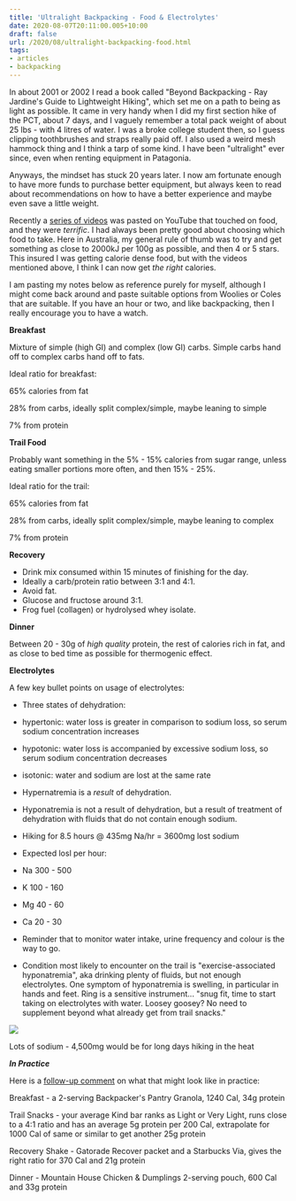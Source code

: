 ```yaml
---
title: 'Ultralight Backpacking - Food & Electrolytes'
date: 2020-08-07T20:11:00.005+10:00
draft: false
url: /2020/08/ultralight-backpacking-food.html
tags: 
- articles
- backpacking
---
```


In about 2001 or 2002 I read a book called "Beyond Backpacking - Ray Jardine's Guide to Lightweight Hiking", which set me on a path to being as light as possible. It came in very handy when I did my first section hike of the PCT, about 7 days, and I vaguely remember a total pack weight of about 25 lbs - with 4 litres of water. I was a broke college student then, so I guess clipping toothbrushes and straps really paid off. I also used a weird mesh hammock thing and I think a tarp of some kind. I have been "ultralight" ever since, even when renting equipment in Patagonia.

  

Anyways, the mindset has stuck 20 years later. I now am fortunate enough to have more funds to purchase better equipment, but always keen to read about recommendations on how to have a better experience and maybe even save a little weight.

  

Recently a [series of videos](https://www.youtube.com/channel/UCflIoVkAjQnyAwDKFmhRDDw) was pasted on YouTube that touched on food, and they were _terrific_. I had always been pretty good about choosing which food to take. Here in Australia, my general rule of thumb was to try and get something as close to 2000kJ per 100g as possible, and then 4 or 5 stars. This insured I was getting calorie dense food, but with the videos mentioned above, I think I can now get _the right_ calories.

  

I am pasting my notes below as reference purely for myself, although I might come back around and paste suitable options from Woolies or Coles that are suitable. If you have an hour or two, and like backpacking, then I really encourage you to have a watch.

  

**Breakfast**

  

Mixture of simple (high GI) and complex (low GI) carbs. Simple carbs hand off to complex carbs hand off to fats.

  

Ideal ratio for breakfast:

  

65% calories from fat

28% from carbs, ideally split complex/simple, maybe leaning to simple

7% from protein

  

**Trail Food**

  

Probably want something in the 5% - 15% calories from sugar range, unless eating smaller portions more often, and then 15% - 25%.

  

Ideal ratio for the trail:

  

65% calories from fat

28% from carbs, ideally split complex/simple, maybe leaning to complex

7% from protein

  

**Recovery**

  

*   Drink mix consumed within 15 minutes of finishing for the day.
*   Ideally a carb/protein ratio between 3:1 and 4:1. 
*   Avoid fat. 
*   Glucose and fructose around 3:1. 
*   Frog fuel (collagen) or hydrolysed whey isolate.

  

**Dinner**

  

Between 20 - 30g of _high quality_ protein, the rest of calories rich in fat, and as close to bed time as possible for thermogenic effect.

  

**Electrolytes**

A few key bullet points on usage of electrolytes:

  

*   Three states of dehydration:

*   hypertonic: water loss is greater in comparison to sodium loss, so serum sodium concentration increases
*   hypotonic: water loss is accompanied by excessive sodium loss, so serum sodium concentration decreases
*   isotonic: water and sodium are lost at the same rate

*   Hypernatremia is a _result_ of dehydration.
*   Hyponatremia is not a result of dehydration, but a result of treatment of dehydration with fluids that do not contain enough sodium.
*   Hiking for 8.5 hours @ 435mg Na/hr = 3600mg lost sodium
*   Expected losl per hour:

*   Na 300 - 500
*   K 100 - 160
*   Mg 40 - 60
*   Ca 20 - 30

*   Reminder that to monitor water intake, urine frequency and colour is the way to go.
*   Condition most likely to encounter on the trail is "exercise-associated hyponatremia", aka drinking plenty of fluids, but not enough electrolytes. One symptom of hyponatremia is swelling, in particular in hands and feet. Ring is a sensitive instrument... "snug fit, time to start taking on electrolytes with water. Loosey goosey? No need to supplement beyond what already get from trail snacks."

[![](https://blogger.googleusercontent.com/img/b/R29vZ2xl/AVvXsEjtHf82oGqG2xU1eUNict6W9p4CA8cnXqJ6ktLJIJKsjL3wflDGseJl5KB8ydS3bdeALcJNuawMXV-Rv9CPjqxuThpFM31we2qCvvNJxFQ_SlL0S3QU2U_R2bjL06zGHAThPRQGGZcz5pab/s16000/electrolyte+chart+diagram.jpeg)](https://blogger.googleusercontent.com/img/b/R29vZ2xl/AVvXsEjtHf82oGqG2xU1eUNict6W9p4CA8cnXqJ6ktLJIJKsjL3wflDGseJl5KB8ydS3bdeALcJNuawMXV-Rv9CPjqxuThpFM31we2qCvvNJxFQ_SlL0S3QU2U_R2bjL06zGHAThPRQGGZcz5pab/s474/electrolyte+chart+diagram.jpeg)

Lots of sodium - 4,500mg would be for long days hiking in the heat  

  

  

  

**_In Practice_**

Here is a [follow-up comment](https://www.reddit.com/r/Ultralight/comments/i023nd/ultralight_food_performance_nutrition_for/fzp0gf3/) on what that might look like in practice:

Breakfast - a 2-serving Backpacker's Pantry Granola, 1240 Cal, 34g protein

Trail Snacks - your average Kind bar ranks as Light or Very Light, runs close to a 4:1 ratio and has an average 5g protein per 200 Cal, extrapolate for 1000 Cal of same or similar to get another 25g protein

Recovery Shake - Gatorade Recover packet and a Starbucks Via, gives the right ratio for 370 Cal and 21g protein

Dinner - Mountain House Chicken & Dumplings 2-serving pouch, 600 Cal and 33g protein